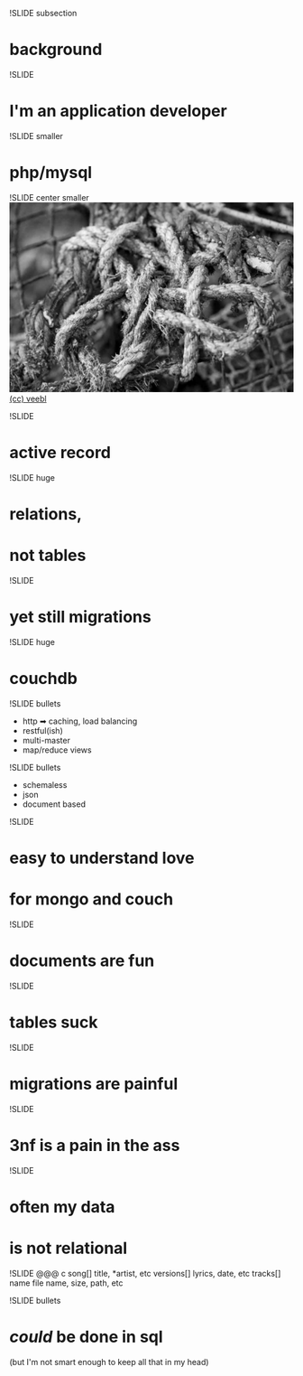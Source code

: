 !SLIDE subsection
# background

!SLIDE
# I'm an application developer

!SLIDE smaller
# php/mysql

!SLIDE center smaller
![knot](knot.jpg)
[(cc) veebl](http://www.flickr.com/photos/veebl/2347345630/)

!SLIDE
# active record

!SLIDE huge
# relations,
# not tables

!SLIDE
# yet still migrations

!SLIDE huge
# couchdb

!SLIDE bullets
* http ➡ caching, load balancing
* restful(ish)
* multi-master
* map/reduce views

!SLIDE bullets
* schemaless
* json
* document based

!SLIDE
# easy to understand love
# for mongo and couch

!SLIDE
# documents are fun

!SLIDE
# tables suck

!SLIDE
# migrations are painful

!SLIDE
# 3nf is a pain in the ass

!SLIDE
# often my data
# is not relational

!SLIDE
    @@@ c
    song[]
      title, *artist, etc
      versions[]
        lyrics, date, etc
        tracks[]
          name
          file
            name, size, path, etc

!SLIDE bullets
# _could_ be done in sql
(but I'm not smart enough to keep all that in my head)

